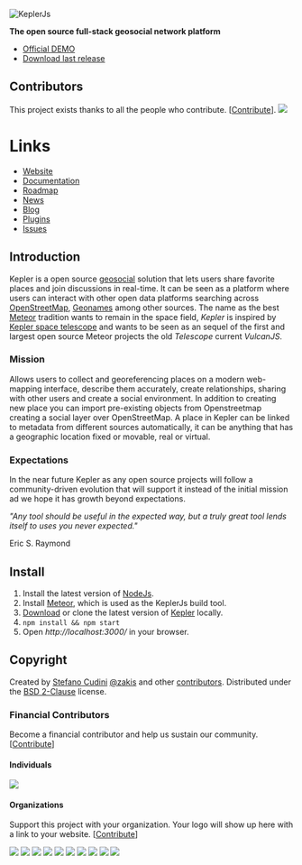 ![KeplerJs](keplerjs.png) 

**The open source full-stack geosocial network platform**

* [Official DEMO](https://demo.keplerjs.io/)
* [Download last release](https://github.com/Keplerjs/Kepler/releases)

## Contributors

This project exists thanks to all the people who contribute. [[Contribute](CONTRIBUTING.md)].
<a href="https://github.com/Keplerjs/Kepler/graphs/contributors"><img src="https://opencollective.com/keplerjs/contributors.svg?width=890&button=false" /></a>

# Links

* [Website](https://keplerjs.io/)
* [Documentation](https://docs.keplerjs.io/)
* [Roadmap](https://bit.ly/KeplerJsRoadmap)
* [News](https://twitter.com/Kepler_JS)
* [Blog](https://blog.keplerjs.io)
* [Plugins](https://atmospherejs.com/keplerjs) 
* [Issues](https://github.com/keplerjs/kepler/issues)


## Introduction
Kepler is a open source [geosocial](https://en.wikipedia.org/wiki/Geosocial_networking) solution that lets users share favorite places and join discussions in real-time. It can be seen as a platform where users can interact with other open data platforms searching across [OpenStreetMap](https://www.openstreetmap.org/about), [Geonames](https://www.geonames.org/) among other sources.
The name as the best [Meteor](https://www.meteor.com/) tradition wants to remain in the space field, *Kepler* is inspired by [Kepler space telescope](https://en.wikipedia.org/wiki/Kepler_Mission) and wants to be seen as an sequel of the first and largest open source Meteor projects the old *Telescope* current *VulcanJS*.

### Mission
Allows users to collect and georeferencing places on a modern web-mapping interface, describe them accurately, create relationships, sharing with other users and create a social environment. In addition to creating new place you can import pre-existing objects from Openstreetmap creating a social layer over OpenStreetMap.
A place in Kepler can be linked to metadata from different sources automatically, it can be anything that has a geographic location fixed or movable, real or virtual.

### Expectations
In the near future Kepler as any open source projects will follow a community-driven evolution that will support it instead of the initial mission ad we hope it has growth beyond expectations.

*"Any tool should be useful in the expected way, but a truly great tool lends itself to uses you never expected."*

Eric S. Raymond

## Install
1. Install the latest version of [NodeJs](https://nodejs.org).
2. Install [Meteor](https://www.meteor.com/install), which is used as the KeplerJs build tool.
3. [Download](https://github.com/Keplerjs/Kepler/releases) or clone the latest version of [Kepler](https://github.com/Keplerjs/Kepler) locally.
4. ```npm install && npm start ```
5. Open *http://localhost:3000/* in your browser.


## Copyright
Created by [Stefano Cudini](https://github.com/stefanocudini) [@zakis](https://twitter.com/zakis) and other [contributors](https://github.com/Keplerjs/Kepler/graphs/contributors).
Distributed under the [BSD 2-Clause](https://opensource.org/licenses/BSD-2-Clause) license.

### Financial Contributors

Become a financial contributor and help us sustain our community. [[Contribute](https://opencollective.com/keplerjs/contribute)]

#### Individuals

<a href="https://opencollective.com/keplerjs"><img src="https://opencollective.com/keplerjs/individuals.svg?width=890"></a>

#### Organizations

Support this project with your organization. Your logo will show up here with a link to your website. [[Contribute](https://opencollective.com/keplerjs/contribute)]

<a href="https://opencollective.com/keplerjs/organization/0/website"><img src="https://opencollective.com/keplerjs/organization/0/avatar.svg"></a>
<a href="https://opencollective.com/keplerjs/organization/1/website"><img src="https://opencollective.com/keplerjs/organization/1/avatar.svg"></a>
<a href="https://opencollective.com/keplerjs/organization/2/website"><img src="https://opencollective.com/keplerjs/organization/2/avatar.svg"></a>
<a href="https://opencollective.com/keplerjs/organization/3/website"><img src="https://opencollective.com/keplerjs/organization/3/avatar.svg"></a>
<a href="https://opencollective.com/keplerjs/organization/4/website"><img src="https://opencollective.com/keplerjs/organization/4/avatar.svg"></a>
<a href="https://opencollective.com/keplerjs/organization/5/website"><img src="https://opencollective.com/keplerjs/organization/5/avatar.svg"></a>
<a href="https://opencollective.com/keplerjs/organization/6/website"><img src="https://opencollective.com/keplerjs/organization/6/avatar.svg"></a>
<a href="https://opencollective.com/keplerjs/organization/7/website"><img src="https://opencollective.com/keplerjs/organization/7/avatar.svg"></a>
<a href="https://opencollective.com/keplerjs/organization/8/website"><img src="https://opencollective.com/keplerjs/organization/8/avatar.svg"></a>
<a href="https://opencollective.com/keplerjs/organization/9/website"><img src="https://opencollective.com/keplerjs/organization/9/avatar.svg"></a>

